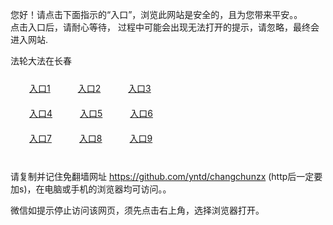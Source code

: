 您好！请点击下面指示的“入口”，浏览此网站是安全的，且为您带来平安。。 <br/>
点击入口后，请耐心等待， 过程中可能会出现无法打开的提示，请忽略，最终会进入网站. </br>

法轮大法在长春<br/>
<div style="padding:10px"><a style="margin:20px" target="_blank" href="https://d21et8oxhyh0y1.cloudfront.net/2Qpsp?vqukhcz" id="ccLink1" rel="nofollow">入口1</a> <a target="_blank" style="margin:20px" href="https://d39zq019lz46b6.cloudfront.net/2Qpsp?jmrfizg" id="ccLink2" rel="nofollow">入口2</a> <a style="margin:20px" target="_blank" href="https://ddoksjulz2ign.cloudfront.net/2Qpsp?yznrdp" id="ccLink3" rel="nofollow">入口3</a></div>

<div style="padding:10px" ><a style="margin:20px" target="_blank" href="https://d21et8oxhyh0y1.cloudfront.net/2Qpsp?vqukhcz" id="ccLink4" rel="nofollow">入口4</a> <a style="margin:20px" href="https://d39zq019lz46b6.cloudfront.net/2Qpsp?jmrfizg" target="_blank" id="ccLink5" rel="nofollow">入口5</a> <a style="margin:20px" href="https://ddoksjulz2ign.cloudfront.net/2Qpsp?yznrdp" target="_blank" id="ccLink6" rel="nofollow">入口6</a></div>

<div style="padding:10px"><a style="margin:20px" target="_blank" href="https://d21et8oxhyh0y1.cloudfront.net/2Qpsp?vqukhcz" id="ccLink7" rel="nofollow">入口7</a> <a style="margin:20px" href="https://d39zq019lz46b6.cloudfront.net/2Qpsp?jmrfizg" target="_blank" id="ccLink8" rel="nofollow">入口8</a> <a style="margin:20px" target="_blank" href="https://ddoksjulz2ign.cloudfront.net/2Qpsp?yznrdp" id="ccLink9" rel="nofollow">入口9</a></div>

<br/>



请复制并记住免翻墙网址 https://github.com/yntd/changchunzx (http后一定要加s)，在电脑或手机的浏览器均可访问。。<br/>

微信如提示停止访问该网页，须先点击右上角，选择浏览器打开。

